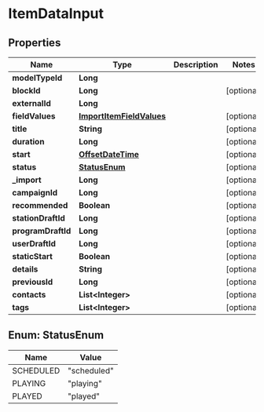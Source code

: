 
# ItemDataInput

## Properties
Name | Type | Description | Notes
------------ | ------------- | ------------- | -------------
**modelTypeId** | **Long** |  | 
**blockId** | **Long** |  |  [optional]
**externalId** | **Long** |  | 
**fieldValues** | [**ImportItemFieldValues**](ImportItemFieldValues.md) |  |  [optional]
**title** | **String** |  |  [optional]
**duration** | **Long** |  |  [optional]
**start** | [**OffsetDateTime**](OffsetDateTime.md) |  |  [optional]
**status** | [**StatusEnum**](#StatusEnum) |  |  [optional]
**_import** | **Long** |  |  [optional]
**campaignId** | **Long** |  |  [optional]
**recommended** | **Boolean** |  |  [optional]
**stationDraftId** | **Long** |  |  [optional]
**programDraftId** | **Long** |  |  [optional]
**userDraftId** | **Long** |  |  [optional]
**staticStart** | **Boolean** |  |  [optional]
**details** | **String** |  |  [optional]
**previousId** | **Long** |  |  [optional]
**contacts** | **List&lt;Integer&gt;** |  |  [optional]
**tags** | **List&lt;Integer&gt;** |  |  [optional]


<a name="StatusEnum"></a>
## Enum: StatusEnum
Name | Value
---- | -----
SCHEDULED | &quot;scheduled&quot;
PLAYING | &quot;playing&quot;
PLAYED | &quot;played&quot;



